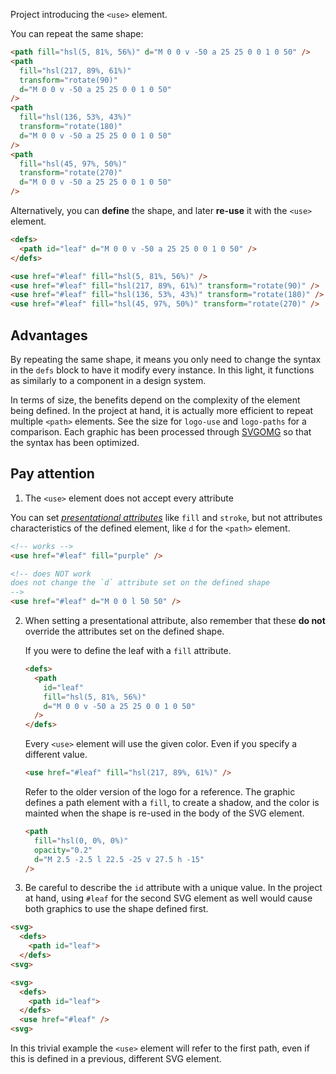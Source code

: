 Project introducing the `<use>` element.

You can repeat the same shape:

```html
<path fill="hsl(5, 81%, 56%)" d="M 0 0 v -50 a 25 25 0 0 1 0 50" />
<path
  fill="hsl(217, 89%, 61%)"
  transform="rotate(90)"
  d="M 0 0 v -50 a 25 25 0 0 1 0 50"
/>
<path
  fill="hsl(136, 53%, 43%)"
  transform="rotate(180)"
  d="M 0 0 v -50 a 25 25 0 0 1 0 50"
/>
<path
  fill="hsl(45, 97%, 50%)"
  transform="rotate(270)"
  d="M 0 0 v -50 a 25 25 0 0 1 0 50"
/>
```

Alternatively, you can **define** the shape, and later **re-use** it with the `<use>` element.

```html
<defs>
  <path id="leaf" d="M 0 0 v -50 a 25 25 0 0 1 0 50" />
</defs>

<use href="#leaf" fill="hsl(5, 81%, 56%)" />
<use href="#leaf" fill="hsl(217, 89%, 61%)" transform="rotate(90)" />
<use href="#leaf" fill="hsl(136, 53%, 43%)" transform="rotate(180)" />
<use href="#leaf" fill="hsl(45, 97%, 50%)" transform="rotate(270)" />
```

## Advantages

By repeating the same shape, it means you only need to change the syntax in the `defs` block to have it modify every instance. In this light, it functions as similarly to a component in a design system.

In terms of size, the benefits depend on the complexity of the element being defined. In the project at hand, it is actually more efficient to repeat multiple `<path>` elements. See the size for `logo-use` and `logo-paths` for a comparison. Each graphic has been processed through [SVGOMG](https://jakearchibald.github.io/svgomg/) so that the syntax has been optimized.

## Pay attention

1. The `<use>` element does not accept every attribute

You can set [_presentational attributes_](https://developer.mozilla.org/en-US/docs/Web/SVG/Attribute/Presentation) like `fill` and `stroke`, but not attributes characteristics of the defined element, like `d` for the `<path>` element.

```html
<!-- works -->
<use href="#leaf" fill="purple" />

<!-- does NOT work 
does not change the `d` attribute set on the defined shape
-->
<use href="#leaf" d="M 0 0 l 50 50" />
```

2. When setting a presentational attribute, also remember that these **do not** override the attributes set on the defined shape.

   If you were to define the leaf with a `fill` attribute.

   ```html
   <defs>
     <path
       id="leaf"
       fill="hsl(5, 81%, 56%)"
       d="M 0 0 v -50 a 25 25 0 0 1 0 50"
     />
   </defs>
   ```

   Every `<use>` element will use the given color. Even if you specify a different value.

   ```html
   <use href="#leaf" fill="hsl(217, 89%, 61%)" />
   ```

   Refer to the older version of the logo for a reference. The graphic defines a path element with a `fill`, to create a shadow, and the color is mainted when the shape is re-used in the body of the SVG element.

   ```html
   <path
     fill="hsl(0, 0%, 0%)"
     opacity="0.2"
     d="M 2.5 -2.5 l 22.5 -25 v 27.5 h -15"
   />
   ```

3. Be careful to describe the `id` attribute with a unique value. In the project at hand, using `#leaf` for the second SVG element as well would cause both graphics to use the shape defined first.

```html
<svg>
  <defs>
    <path id="leaf">
  </defs>
<svg>

<svg>
  <defs>
    <path id="leaf">
  </defs>
  <use href="#leaf" />
<svg>
```

In this trivial example the `<use>` element will refer to the first path, even if this is defined in a previous, different SVG element.
